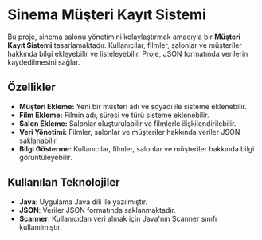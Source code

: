 # Sinema Müşteri Kayıt Sistemi

Bu proje, sinema salonu yönetimini kolaylaştırmak amacıyla bir **Müşteri Kayıt Sistemi** tasarlamaktadır. Kullanıcılar, filmler, salonlar ve müşteriler hakkında bilgi ekleyebilir ve listeleyebilir. Proje, JSON  formatında verilerin kaydedilmesini sağlar.

## Özellikler

- **Müşteri Ekleme:** Yeni bir müşteri adı ve soyadı ile sisteme eklenebilir.
- **Film Ekleme:** Filmin adı, süresi ve türü sisteme eklenebilir.
- **Salon Ekleme:** Salonlar oluşturulabilir ve filmlerle ilişkilendirilebilir.
- **Veri Yönetimi:** Filmler, salonlar ve müşteriler hakkında veriler JSON  saklanabilir.
- **Bilgi Gösterme:** Kullanıcılar, filmler, salonlar ve müşteriler hakkında bilgi görüntüleyebilir.

## Kullanılan Teknolojiler

- **Java**: Uygulama Java dili ile yazılmıştır.
- **JSON**: Veriler JSON  formatında saklanmaktadır.
- **Scanner**: Kullanıcıdan veri almak için Java'nın Scanner sınıfı kullanılmıştır.


